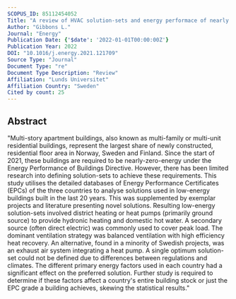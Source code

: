 ```yaml
---
SCOPUS_ID: 85112454052
Title: "A review of HVAC solution-sets and energy performace of nearly zero-energy multi-story apartment buildings in Nordic climates by statistical analysis of environmental performance certificates and literature review"
Author: "Gibbons L."
Journal: "Energy"
Publication Date: {'$date': '2022-01-01T00:00:00Z'}
Publication Year: 2022
DOI: "10.1016/j.energy.2021.121709"
Source Type: "Journal"
Document Type: "re"
Document Type Description: "Review"
Affiliation: "Lunds Universitet"
Affiliation Country: "Sweden"
Cited by count: 25
---
```


## Abstract
"Multi-story apartment buildings, also known as multi-family or multi-unit residential buildings, represent the largest share of newly constructed, residential floor area in Norway, Sweden and Finland. Since the start of 2021, these buildings are required to be nearly-zero-energy under the Energy Performance of Buildings Directive. However, there has been limited research into defining solution-sets to achieve these requirements. This study utilises the detailed databases of Energy Performance Certificates (EPCs) of the three countries to analyse solutions used in low-energy buildings built in the last 20 years. This was supplemented by exemplar projects and literature presenting novel solutions. Resulting low-energy solution-sets involved district heating or heat pumps (primarily ground source) to provide hydronic heating and domestic hot water. A secondary source (often direct electric) was commonly used to cover peak load. The dominant ventilation strategy was balanced ventilation with high efficiency heat recovery. An alternative, found in a minority of Swedish projects, was an exhaust air system integrating a heat pump. A single optimum solution-set could not be defined due to differences between regulations and climates. The different primary energy factors used in each country had a significant effect on the preferred solution. Further study is required to determine if these factors affect a country's entire building stock or just the EPC grade a building achieves, skewing the statistical results."
